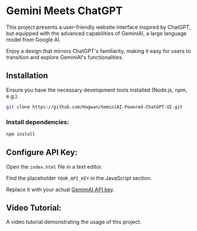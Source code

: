 # Gemini Meets ChatGPT


This project presents a user-friendly website interface inspired by ChatGPT, but equipped with the advanced capabilities of GeminiAI, a large language model from Google AI.

Enjoy a design that mirrors ChatGPT's familiarity, making it easy for users to transition and explore GeminiAI's functionalities.

## Installation
Ensure you have the necessary development tools installed (Node.js, npm, e.g.).


```bash
git clone https://github.com/Hagwan/GeminiAI-Powered-ChatGPT-UI.git
```
### Install dependencies:
```bash
npm install
```
## Configure API Key:
Open the ```index.html``` file in a text editor.

Find the placeholder ```YOUR_API_KEY``` in the JavaScript section.

Replace it with your actual [GeminiAI API key](https://ai.google.dev/).

## Video Tutorial:

A video tutorial demonstrating the usage of this project. 

